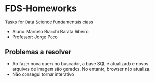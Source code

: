 # FDS-Homeworks
Tasks for Data Science Fundamentals class
* Aluno: Marcelo Bianchi Barata Ribeiro
* Professor: Jorge Poco

## Problemas a resolver
* Ao fazer nova query no buscador, a base SQL é atualizada e novos arquivos de imagem são gerados. No entanto, browser não atualiza.
* Não consegui tornar interativo
